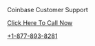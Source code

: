 

Coinbase Customer Support

[Click Here To Call Now](Tel:+1-877-893-8281)

[+1-877-893-8281](Tel:+1-877-893-8281)
